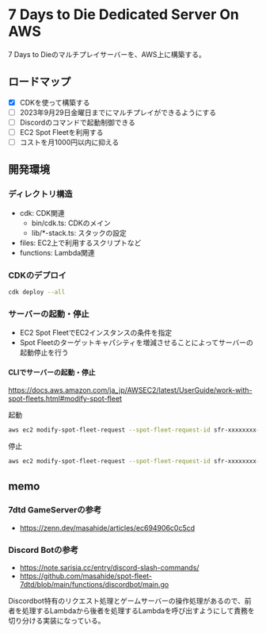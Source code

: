 # 7 Days to Die Dedicated Server On AWS

7 Days to Dieのマルチプレイサーバーを、AWS上に構築する。

## ロードマップ

- [x] CDKを使って構築する
- [ ] 2023年9月29日金曜日までにマルチプレイができるようにする
- [ ] Discordのコマンドで起動制御できる
- [ ] EC2 Spot Fleetを利用する
- [ ] コストを月1000円以内に抑える

## 開発環境

### ディレクトリ構造
- cdk: CDK関連
  - bin/cdk.ts: CDKのメイン
  - lib/*-stack.ts: スタックの設定
- files: EC2上で利用するスクリプトなど
- functions: Lambda関連

### CDKのデプロイ

```sh
cdk deploy --all
```

### サーバーの起動・停止
- EC2 Spot FleetでEC2インスタンスの条件を指定
- Spot Fleetのターゲットキャパシティを増減させることによってサーバーの起動停止を行う

#### CLIでサーバーの起動・停止

https://docs.aws.amazon.com/ja_jp/AWSEC2/latest/UserGuide/work-with-spot-fleets.html#modify-spot-fleet

起動

```sh
aws ec2 modify-spot-fleet-request --spot-fleet-request-id sfr-xxxxxxxx-xxxx-xxxx-xxxx-xxxxxxxxxxxx --target-capacity 1
```

停止

```sh
aws ec2 modify-spot-fleet-request --spot-fleet-request-id sfr-xxxxxxxx-xxxx-xxxx-xxxx-xxxxxxxxxxxx --target-capacity 0
```

## memo

### 7dtd GameServerの参考
- https://zenn.dev/masahide/articles/ec694906c0c5cd

### Discord Botの参考
- https://note.sarisia.cc/entry/discord-slash-commands/
- https://github.com/masahide/spot-fleet-7dtd/blob/main/functions/discordbot/main.go

Discordbot特有のリクエスト処理とゲームサーバーの操作処理があるので、前者を処理するLambdaから後者を処理するLambdaを呼び出すようにして責務を切り分ける実装になっている。
